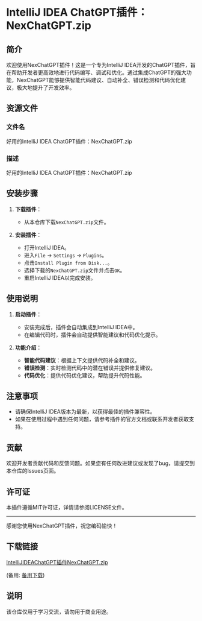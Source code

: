 # IntelliJ IDEA ChatGPT插件：NexChatGPT.zip

## 简介

欢迎使用NexChatGPT插件！这是一个专为IntelliJ IDEA开发的ChatGPT插件，旨在帮助开发者更高效地进行代码编写、调试和优化。通过集成ChatGPT的强大功能，NexChatGPT能够提供智能代码建议、自动补全、错误检测和代码优化建议，极大地提升了开发效率。

## 资源文件

### 文件名
好用的IntelliJ IDEA ChatGPT插件：NexChatGPT.zip

### 描述
好用的IntelliJ IDEA ChatGPT插件：NexChatGPT.zip

## 安装步骤

1. **下载插件**：
   - 从本仓库下载`NexChatGPT.zip`文件。

2. **安装插件**：
   - 打开IntelliJ IDEA。
   - 进入`File` -> `Settings` -> `Plugins`。
   - 点击`Install Plugin from Disk...`。
   - 选择下载的`NexChatGPT.zip`文件并点击`OK`。
   - 重启IntelliJ IDEA以完成安装。

## 使用说明

1. **启动插件**：
   - 安装完成后，插件会自动集成到IntelliJ IDEA中。
   - 在编辑代码时，插件会自动提供智能建议和代码优化提示。

2. **功能介绍**：
   - **智能代码建议**：根据上下文提供代码补全和建议。
   - **错误检测**：实时检测代码中的潜在错误并提供修复建议。
   - **代码优化**：提供代码优化建议，帮助提升代码性能。

## 注意事项

- 请确保IntelliJ IDEA版本为最新，以获得最佳的插件兼容性。
- 如果在使用过程中遇到任何问题，请参考插件的官方文档或联系开发者获取支持。

## 贡献

欢迎开发者贡献代码和反馈问题。如果您有任何改进建议或发现了bug，请提交到本仓库的Issues页面。

## 许可证

本插件遵循MIT许可证，详情请参阅LICENSE文件。

---

感谢您使用NexChatGPT插件，祝您编码愉快！

## 下载链接
[IntelliJIDEAChatGPT插件NexChatGPT.zip](https://pan.quark.cn/s/8609cc043572) 

(备用: [备用下载](https://pan.baidu.com/s/1Dyc4B81RSKrFlFWtLoBa0Q?pwd=1234))

## 说明

该仓库仅用于学习交流，请勿用于商业用途。
